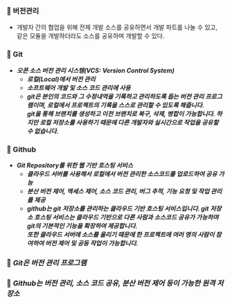 ### 📌 버전관리
- 개발자 간의 협업을 위해 전체 개발 소스를 공유하면서 개발 파트를 나눌 수 있고, 같은 모듈을 개발하더라도 소스를 공유하며 개발할 수 있다.
 
### 📌 Git
- ***오픈 소스 버전 관리 시스템(VCS: Version Control System)***
  - ***로컬(Local)에서 버전 관리***
  - ***소프트웨어 개발 및 소스 코드 관리에 사용***
  - ***git은 본인의 코드와 그 수정내역을 기록하고 관리하도록 돕는 버전 관리 프로그램이며, 로컬에서 프로젝트의 기록을 스스로 관리할 수 있도록 해줍니다.<br>
    git을 통해 브랜치를 생성하고 이전 브랜치로 복구, 삭제, 병합이 가능합니다. 하지만 로컬 저장소를 사용하기 때문에 다른 개발자와 실시간으로 작업을 공유할 수 없습니다.***

 

### 📌 Github
- ***Git Repository를 위한 웹 기반 호스팅 서비스***
  - ***클라우드 서버를 사용해서 로컬에서 버전 관리한 소스코드를 업로드하여 공유 가능***
  - ***분산 버전 제어, 액세스 제어, 소스 코드 관리,  버그 추적, 기능 요청 및 작업 관리를 제공***
  - ***github는 git 저장소를 관리하는 클라우드 기반 호스팅 서비스입니다. git 저장소 호스팅 서비스는 클라우드 기반으로 다른 사람과 소스코드 공유가 가능하며 git의 기본적인 기능을 확장하여 제공합니다.<br>
    또한 클라우드 서버에 소스를 올리기 때문에 한 프로젝트에 여러 명의 사람이 참여하여 버전 제어 및 공동 작업이 가능합니다.***

### 📌 ***Git은 버전 관리 프로그램*** 
### 📌 ***Github는 버전 관리, 소스 코드 공유, 분산 버전 제어 등이 가능한 원격 저장소*** 

